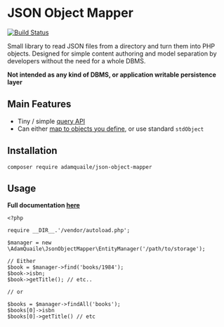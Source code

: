 # JSON Object Mapper

[![Build Status](https://travis-ci.org/adamquaile/json-object-mapper.png?branch=master)](https://travis-ci.org/adamquaile/json-object-mapper)

Small library to read JSON files from a directory and turn them into PHP objects. Designed for simple content authoring and model separation by developers without the need for a whole DBMS.

**Not intended as any kind of DBMS, or application writable persistence layer**


## Main Features

 - Tiny / simple [query API](docs/02-Querying.md)
 - Can either [map to objects you define](docs/03-Custom_Mappings.md), or use standard `stdObject`

## Installation

    composer require adamquaile/json-object-mapper


## Usage

**Full documentation [here](docs)**

    <?php

    require __DIR__.'/vendor/autoload.php';

    $manager = new \AdamQuaile\JsonObjectMapper\EntityManager('/path/to/storage');

    // Either
    $book = $manager->find('books/1984');
    $book->isbn;
    $book->getTitle(); // etc..

    // or

    $books = $manager->findAll('books');
    $books[0]->isbn
    $books[0]->getTitle() // etc

